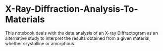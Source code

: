 # X-Ray-Diffraction-Analysis-To-Materials
This notebook deals with the data analysis of an X-ray Diffractogram as an alternative study to interpret the results obtained from a given material, whether crystalline or amorphous. 
